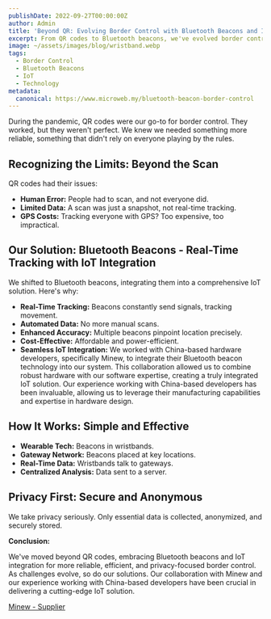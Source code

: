```yaml
---
publishDate: 2022-09-27T00:00:00Z
author: Admin
title: 'Beyond QR: Evolving Border Control with Bluetooth Beacons and IoT Integration'
excerpt: From QR codes to Bluetooth beacons, we've evolved border control. Real-time tracking, automated data, and enhanced accuracy in a post-pandemic world, with seamless IoT integration.
image: ~/assets/images/blog/wristband.webp
tags:
  - Border Control
  - Bluetooth Beacons
  - IoT
  - Technology
metadata:
  canonical: https://www.microweb.my/bluetooth-beacon-border-control
---
```


During the pandemic, QR codes were our go-to for border control. They worked, but they weren't perfect. We knew we needed something more reliable, something that didn't rely on everyone playing by the rules.

## Recognizing the Limits: Beyond the Scan

QR codes had their issues:

* **Human Error:** People had to scan, and not everyone did.
* **Limited Data:** A scan was just a snapshot, not real-time tracking.
* **GPS Costs:** Tracking everyone with GPS? Too expensive, too impractical.

## Our Solution: Bluetooth Beacons - Real-Time Tracking with IoT Integration

We shifted to Bluetooth beacons, integrating them into a comprehensive IoT solution. Here's why:

* **Real-Time Tracking:** Beacons constantly send signals, tracking movement.
* **Automated Data:** No more manual scans.
* **Enhanced Accuracy:** Multiple beacons pinpoint location precisely.
* **Cost-Effective:** Affordable and power-efficient.
* **Seamless IoT Integration:** We worked with China-based hardware developers, specifically Minew, to integrate their Bluetooth beacon technology into our system. This collaboration allowed us to combine robust hardware with our software expertise, creating a truly integrated IoT solution. Our experience working with China-based developers has been invaluable, allowing us to leverage their manufacturing capabilities and expertise in hardware design.

## How It Works: Simple and Effective

* **Wearable Tech:** Beacons in wristbands.
* **Gateway Network:** Beacons placed at key locations.
* **Real-Time Data:** Wristbands talk to gateways.
* **Centralized Analysis:** Data sent to a server.

## Privacy First: Secure and Anonymous

We take privacy seriously. Only essential data is collected, anonymized, and securely stored.

**Conclusion:**

We've moved beyond QR codes, embracing Bluetooth beacons and IoT integration for more reliable, efficient, and privacy-focused border control. As challenges evolve, so do our solutions. Our collaboration with Minew and our experience working with China-based developers have been crucial in delivering a cutting-edge IoT solution.

<a href="https://www.minew.com/" target="_blank">Minew - Supplier</a>